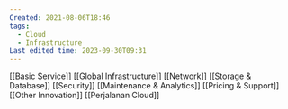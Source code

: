 ```yaml
---
Created: 2021-08-06T18:46
tags:
  - Cloud
  - Infrastructure
Last edited time: 2023-09-30T09:31
---
```

[[Basic Service]]
[[Global Infrastructure]]
[[Network]]
[[Storage & Database]]
[[Security]]
[[Maintenance & Analytics]]
[[Pricing & Support]]
[[Other Innovation]]
[[Perjalanan Cloud]]